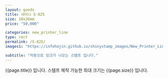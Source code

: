 ```yaml
---
layout: goods
title: 샤이니 S-825
size: 10x26mm
price: "50,000"

categories: new_printer_line
type: rect
permalink: /S-825/
images1: "https://infohojin.github.io/shinystamp_images/New_Printer_Line/S-852/S-852_1.jpg"

subtitle: "자동으로 잉크가 나오는 스템프 입니다."
---
```


{{page.title}} 입니다. 스템프 제작 가능한 최대 크기는 {{page.size}} 입니다.
